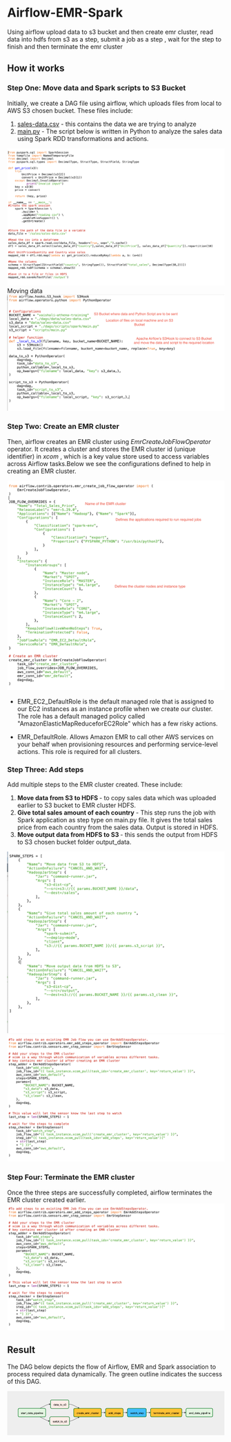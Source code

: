 # Airflow-EMR-Spark
Using airflow upload data to s3 bucket and then create emr cluster, read data into hdfs from s3 as a step, submit a job as a step , wait for the step to finish and then terminate the emr cluster

## How it works

### Step One: Move data and Spark scripts to S3 Bucket
Initially, we create a DAG file using airflow, which uploads files from local to AWS S3 chosen bucket. These files include:
1. [sales-data.csv]() - this contains the data we are trying to analyze 
2. [main.py]() - The script below is written in Python to analyze the sales data using Spark RDD transformations and actions.

![Script](Images/Script.png)
Moving data 
![DAG](Images/Moving_to_S3.png)

### Step Two: Create an EMR cluster
Then, airflow creates an EMR cluster using <i>EmrCreateJobFlowOperator</i> operator. It creates a cluster and stores the EMR cluster id (unique identifier) in <i>  xcom </i>, which is a key value store used to access variables across Airflow tasks.Below we see the configurations defined to help in creating an EMR cluster.

![EMR](Images/JobFlow_configuration.png)


- EMR_EC2_DefaultRole is the default managed role that is assigned to our EC2 instances as an instance profile when we create our cluster. The role has a default managed policy called "AmazonElasticMapReduceforEC2Role" which has a few risky actions.

- EMR_DefaultRole. Allows Amazon EMR to call other AWS services on your behalf when provisioning resources and performing service-level actions. This role is required for all clusters. 

### Step Three: Add steps
Add multiple steps to the EMR cluster created. These include:
1. <b> Move data from S3 to HDFS </b> - to copy sales data which was uploaded earlier to S3 bucket to EMR cluster HDFS. 
2. <b> Give total sales amount of each country</b> - This step runs the job with Spark application as step type on main.py file. It gives the total sales price from each country from the sales data. Output is stored in HDFS. 
3. <b> Move output data from HDFS to S3 </b> - this sends the output from HDFS to S3 chosen bucket folder output_data.

![Spark_steps](Images/Spark_steps.png)
![Steps](Images/Steps.png)

### Step Four: Terminate the EMR cluster
Once the three steps are successfully completed, airflow terminates the EMR cluster created earlier. 
![Steps](Images/Steps.png)

## Result

The DAG below depicts the flow of Airflow, EMR and Spark association to process required data dynamically. The green outline indicates the success of this DAG.

![DAG](Images/Airflow_DAG.png)


